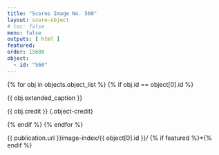 ```yaml
---
title: "Scores Image No. 560"
layout: score-object
# toc: false
menu: false
outputs: [ html ]
featured: 
order: 15600
object:
  - id: "560"
---
```


{% for obj in objects.object_list %}
{% if obj.id == object[0].id %}

{{ obj.extended_caption }}

{{ obj.credit }} {.object-credit}

{% endif %}
{% endfor %}

<div class="object-credit object-url is-print-only">

{{ publication.url }}image-index/{{ object[0].id }}/ {% if featured %}*{% endif %}

</div>
